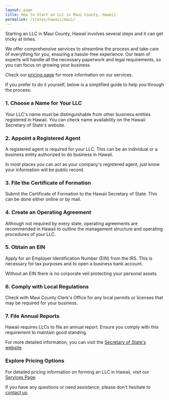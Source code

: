 ```yaml
---
layout: page
title: How to Start an LLC in Maui County, Hawaii
permalink: /states/hawaii/maui/
---
```


<p>Starting an LLC in Maui County, Hawaii involves several steps and it can get tricky at times.</p>

<p>We offer comprehensive services to streamline the process and take care of everything for you, ensuring a hassle-free experience. Our team of experts will handle all the necessary paperwork and legal requirements, so you can focus on growing your business.</p>

<p>Check our <a href="/services/">pricing page</a> for more information on our services.</p>

<p>If you prefer to do it yourself, below is a simplified guide to help you through the process:</p>

<h3>1. Choose a Name for Your LLC</h3>
<p>Your LLC's name must be distinguishable from other business entities registered in Hawaii. You can check name availability on the Hawaii Secretary of State's website.</p>

<h3>2. Appoint a Registered Agent</h3>
<p>A registered agent is required for your LLC. This can be an individual or a business entity authorized to do business in Hawaii.</p>

<p>In most places you can act as your company's registered agent, just know your information will be public record.<p>

<h3>3. File the Certificate of Formation</h3>
<p>Submit the Certificate of Formation to the Hawaii Secretary of State. This can be done either online or by mail.</p>

<h3>4. Create an Operating Agreement</h3>
<p>Although not required by every state, operating agreements are recommended in Hawaii to outline the management structure and operating procedures of your LLC.</p>

<h3>5. Obtain an EIN</h3>
<p>Apply for an Employer Identification Number (EIN) from the IRS. This is necessary for tax purposes and to open a business bank account.</p>

<p>Without an EIN there is no corporate veil protecting your personal assets.</p>

<h3>6. Comply with Local Regulations</h3>
<p>Check with Maui County Clerk's Office for any local permits or licenses that may be required for your business.</p>

<h3>7. File Annual Reports</h3>
<p>Hawaii requires LLCs to file an annual report. Ensure you comply with this requirement to maintain good standing.</p>

<p>For more detailed information, you can visit the <a href="https://cca.hawaii.gov/breg/">Secretary of State's website</a>.</p>

<h3>Explore Pricing Options</h3>
<p>For detailed pricing information on forming an LLC in Hawaii, visit our <a href="/services/">Services Page</a>.</p>
<p>If you have any questions or need assistance, please don't hesitate to <a href="https://www.businessinitiative.org/contact/" target="_blank">contact us</a>.</p>
